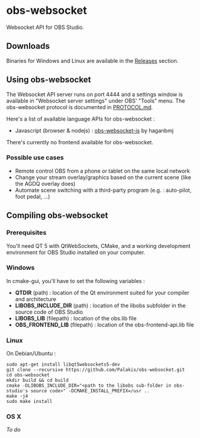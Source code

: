 obs-websocket
==============
Websocket API for OBS Studio.

## Downloads
Binaries for Windows and Linux are available in the [Releases](https://github.com/Palakis/obs-websocket/releases) section.

## Using obs-websocket
The Websocket API server runs on port 4444 and a settings window is available in "Websocket server settings" under OBS' "Tools" menu. The obs-websocket protocol is documented in [PROTOCOL.md](PROTOCOL.md).  

Here's a list of available language APIs for obs-websocket :
- Javascript (browser & nodejs) : [obs-websocket-js](https://github.com/haganbmj/obs-websocket-js) by haganbmj

There's currently no frontend available for obs-websocket.

### Possible use cases
- Remote control OBS from a phone or tablet on the same local network
- Change your stream overlay/graphics based on the current scene (like the AGDQ overlay does)
- Automate scene switching with a third-party program (e.g. : auto-pilot, foot pedal, ...)

## Compiling obs-websocket
### Prerequisites
You'll need QT 5 with QtWebSockets, CMake, and a working development environment for OBS Studio installed on your computer. 

### Windows
In cmake-gui, you'll have to set the following variables :
- **QTDIR** (path) : location of the Qt environment suited for your compiler and architecture
- **LIBOBS_INCLUDE_DIR** (path) : location of the libobs subfolder in the source code of OBS Studio
- **LIBOBS_LIB** (filepath) : location of the obs.lib file
- **OBS_FRONTEND_LIB** (filepath) : location of the obs-frontend-api.lib file

### Linux
On Debian/Ubuntu :  
```
sudo apt-get install libqt5websockets5-dev
git clone --recursive https://github.com/Palakis/obs-websocket.git
cd obs-websocket
mkdir build && cd build
cmake -DLIBOBS_INCLUDE_DIR="<path to the libobs sub-folder in obs-studio's source code>" -DCMAKE_INSTALL_PREFIX=/usr ..
make -j4
sudo make install
```

### OS X
*To do*
